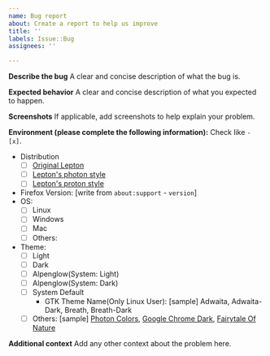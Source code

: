 ```yaml
---
name: Bug report
about: Create a report to help us improve
title: ''
labels: Issue::Bug
assignees: ''

---
```


**Describe the bug**
A clear and concise description of what the bug is.

**Expected behavior**
A clear and concise description of what you expected to happen.

**Screenshots**
If applicable, add screenshots to help explain your problem.

**Environment (please complete the following information):**
Check like `- [x]`.
 - Distribution
   - [ ] [Original Lepton](https://github.com/black7375/Firefox-UI-Fix)
   - [ ] [Lepton's photon style](https://github.com/black7375/Firefox-UI-Fix/tree/photon-style)
   - [ ] [Lepton's proton style](https://github.com/black7375/Firefox-UI-Fix/tree/proton-style)
 - Firefox Version: [write from `about:support` - `version`]
 - OS:
   - [ ] Linux
   - [ ] Windows
   - [ ] Mac
   - [ ] Others: 
 - Theme:
   - [ ] Light
   - [ ] Dark
   - [ ] Alpenglow(System: Light)
   - [ ] Alpenglow(System: Dark)
   - [ ] System Default
     - GTK Theme Name(Only Linux User): [sample] Adwaita, Adwaita-Dark, Breath, Breath-Dark
   - [ ] Others: [sample] [Photon Colors](https://addons.mozilla.org/en-US/firefox/addon/photon-colors/), [Google Chrome Dark](https://addons.mozilla.org/en-US/firefox/addon/google-chrome-dark/), [Fairytale Of Nature](https://addons.mozilla.org/en-US/firefox/addon/fairytale-of-nature/)

**Additional context**
Add any other context about the problem here.
